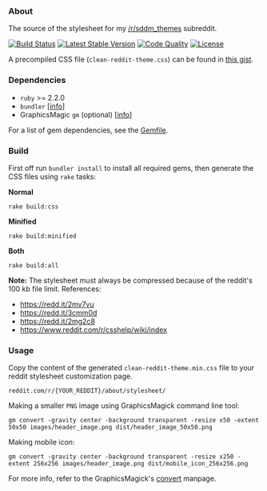 ### About

The source of the stylesheet for my [/r/sddm_themes](https://reddit.com/r/sddm_themes) subreddit.

[![Build Status](https://img.shields.io/travis/AlfredoRamos/clean-reddit-theme.svg?style=flat-square&maxAge=3600)](https://travis-ci.org/AlfredoRamos/clean-reddit-theme) [![Latest Stable Version](https://img.shields.io/github/tag/AlfredoRamos/clean-reddit-theme.svg?style=flat-square&label=stable&maxAge=3600)](https://github.com/AlfredoRamos/clean-reddit-theme/releases) [![Code Quality](https://img.shields.io/codacy/grade/83bc4ce1820a4d9291eb6bf8ad2401a9.svg?style=flat-square&maxAge=3600)](https://www.codacy.com/app/AlfredoRamos/clean-reddit-theme) [![License](https://img.shields.io/github/license/AlfredoRamos/clean-reddit-theme.svg?style=flat-square)](https://raw.githubusercontent.com/AlfredoRamos/clean-reddit-theme/master/LICENSE)

A precompiled CSS file (`clean-reddit-theme.css`) can be found in [this gist](https://gist.github.com/AlfredoRamos/f491378eaf17b43eadf117fbb508289d).

### Dependencies

- `ruby` >= 2.2.0
- `bundler` [[info](https://bundler.io/)]
- GraphicsMagic `gm` (optional) [[info](http://www.graphicsmagick.org/README.html)]

For a list of gem dependencies, see the [Gemfile](https://github.com/AlfredoRamos/clean-reddit-theme/blob/master/Gemfile).

### Build

First off run `bundler install` to install all required gems, then generate the CSS files using `rake` tasks:

**Normal**

```shell
rake build:css
```

**Minified**

```shell
rake build:minified
```

**Both**

```shell
rake build:all
```

**Note:** The stylesheet must always be compressed because of the reddit's 100 kb file limit. References:

- https://redd.it/2mv7vu
- https://redd.it/3cmm0d
- https://redd.it/2mg2c8
- https://www.reddit.com/r/csshelp/wiki/index

### Usage

Copy the content of the generated `clean-reddit-theme.min.css` file to your reddit stylesheet customization page.

```
reddit.com/r/{YOUR_REDDIT}/about/stylesheet/
```

Making a smaller `PNG` image using GraphicsMagick command line tool:

```shell
gm convert -gravity center -background transparent -resize x50 -extent 50x50 images/header_image.png dist/header_image_50x50.png
```

Making mobile icon:

```shell
gm convert -gravity center -background transparent -resize x250 -extent 256x256 images/header_image.png dist/mobile_icon_256x256.png
```

For more info, refer to the GraphicsMagick's [convert](http://www.graphicsmagick.org/convert.html) manpage.
